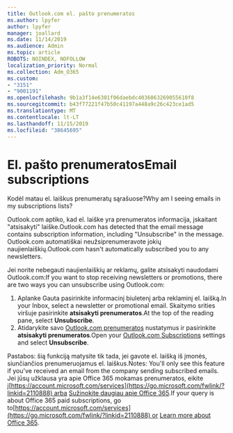 ```yaml
---
title: Outlook.com el. pašto prenumeratos
ms.author: lpyfer
author: lpyfer
manager: joallard
ms.date: 11/14/2019
ms.audience: Admin
ms.topic: article
ROBOTS: NOINDEX, NOFOLLOW
localization_priority: Normal
ms.collection: Adm_O365
ms.custom:
- "3151"
- "9001191"
ms.openlocfilehash: 9b1a3f14e6301f06daebdc4036063269055610f8
ms.sourcegitcommit: b43f77221f47b50c41197a448a9c26c423ce1ad5
ms.translationtype: MT
ms.contentlocale: lt-LT
ms.lasthandoff: 11/15/2019
ms.locfileid: "38645695"
---
```

# <a name="email-subscriptions"></a><span data-ttu-id="c78d3-102">El. pašto prenumeratos</span><span class="sxs-lookup"><span data-stu-id="c78d3-102">Email subscriptions</span></span>

<span data-ttu-id="c78d3-103">Kodėl matau el. laiškus prenumeratų sąrašuose?</span><span class="sxs-lookup"><span data-stu-id="c78d3-103">Why am I seeing emails in my subscriptions lists?</span></span>

<span data-ttu-id="c78d3-104">Outlook.com aptiko, kad el. laiške yra prenumeratos informacija, įskaitant "atsisakyti" laiške.</span><span class="sxs-lookup"><span data-stu-id="c78d3-104">Outlook.com has detected that the email message contains subscription information, including "Unsubscribe" in the message.</span></span> <span data-ttu-id="c78d3-105">Outlook.com automatiškai neužsiprenumeravote jokių naujienlaiškių.</span><span class="sxs-lookup"><span data-stu-id="c78d3-105">Outlook.com hasn't automatically subscribed you to any newsletters.</span></span>

<span data-ttu-id="c78d3-106">Jei norite nebegauti naujienlaiškių ar reklamų, galite atsisakyti naudodami Outlook.com:</span><span class="sxs-lookup"><span data-stu-id="c78d3-106">If you want to stop receiving newsletters or promotions, there are two ways you can unsubscribe using Outlook.com:</span></span>
1. <span data-ttu-id="c78d3-107">Aplanke Gauta pasirinkite informacinį biuletenį arba reklaminį el. laišką.</span><span class="sxs-lookup"><span data-stu-id="c78d3-107">In your Inbox, select a newsletter or promotional email.</span></span> <span data-ttu-id="c78d3-108">Skaitymo srities viršuje pasirinkite **atsisakyti prenumeratos**.</span><span class="sxs-lookup"><span data-stu-id="c78d3-108">At the top of the reading pane, select **Unsubscribe**.</span></span>
2. <span data-ttu-id="c78d3-109">Atidarykite savo [Outlook.com prenumeratos](https://go.microsoft.com/fwlink/?linkid=2110887) nustatymus ir pasirinkite **atsisakyti prenumeratos**.</span><span class="sxs-lookup"><span data-stu-id="c78d3-109">Open your [Outlook.com Subscriptions](https://go.microsoft.com/fwlink/?linkid=2110887) settings and select **Unsubscribe**.</span></span>

<span data-ttu-id="c78d3-110">Pastabos: šią funkciją matysite tik tada, jei gavote el. laišką iš įmonės, siunčiančios prenumeruojamus el. laiškus.</span><span class="sxs-lookup"><span data-stu-id="c78d3-110">Notes: You'll only see this feature if you've received an email from the company sending subscribed emails.</span></span>
<span data-ttu-id="c78d3-111">Jei jūsų užklausa yra apie Office 365 mokamas prenumeratos, eikite į[https://account.microsoft.com/services](https://go.microsoft.com/fwlink/?linkid=2110888) arba [Sužinokite daugiau apie Office 365](https://products.office.com/compare-all-microsoft-office-products?tab=1&WT.mc_id=PROD_OL-Web_Support_O365NewValue_Upgrade).</span><span class="sxs-lookup"><span data-stu-id="c78d3-111">If your query is about Office 365 paid subscriptions, go to[https://account.microsoft.com/services](https://go.microsoft.com/fwlink/?linkid=2110888) or [Learn more about Office 365](https://products.office.com/compare-all-microsoft-office-products?tab=1&WT.mc_id=PROD_OL-Web_Support_O365NewValue_Upgrade).</span></span>
  